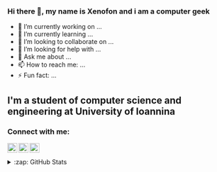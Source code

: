### Hi there 👋, my name is Xenofon and i am a computer geek

- 🔭 I’m currently working on ...
- 🌱 I’m currently learning ...
- 👯 I’m looking to collaborate on ...
- 🤔 I’m looking for help with ...
- 💬 Ask me about ...
- 📫 How to reach me: ...
- ⚡ Fun fact: ...


## I'm a student of computer science and engineering at University of Ioannina

<!--
### Spotify Playing 🎧

[<img src="https://now-playing-codestackr.vercel.app/api/spotify-playing" alt="codeSTACKr Spotify Playing" width="350" />](https://open.spotify.com/user/swyqyimdc12jajde4vpwd2x1b)
-->

### Connect with me:

<!--[<img align="left" alt="codeSTACKr.com" width="22px" src="https://raw.githubusercontent.com/iconic/open-iconic/master/svg/globe.svg" />][website]-->
<!--[<img align="left" alt="codeSTACKr | YouTube" width="22px" src="https://cdn.jsdelivr.net/npm/simple-icons@v3/icons/youtube.svg" />][youtube]-->
[<img align="left" alt="GRxeno | Twitter" width="22px" src="https://cdn.jsdelivr.net/npm/simple-icons@v3/icons/twitter.svg" />][twitter]
[<img align="left" alt="GRxeno | LinkedIn" width="22px" src="https://cdn.jsdelivr.net/npm/simple-icons@v3/icons/linkedin.svg" />][linkedin]
[<img align="left" alt="GRxeno | Instagram" width="22px" src="https://cdn.jsdelivr.net/npm/simple-icons@v3/icons/instagram.svg" />][instagram]

<br />
<br />

<details>
  
<summary>:zap: GitHub Stats</summary>

<img align="left" alt="GRxeno's GitHub Stats" src="https://github-readme-stats.grxeno.vercel.app/api?username=GRxeno&show_icons=true&hide_border=true" />

</details>

<!--[website]: -->
[twitter]: https://twitter.com/xeno_pap
[instagram]: https://www.instagram.com/xeno_pap
[linkedin]: https://www.linkedin.com/in/xenopap


